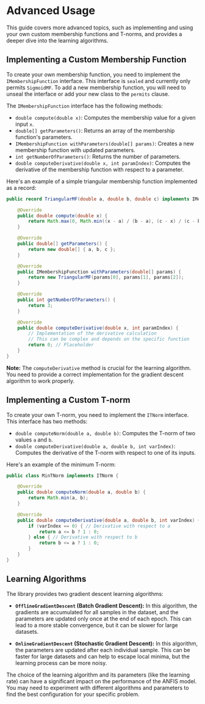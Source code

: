 # Advanced Usage

This guide covers more advanced topics, such as implementing and using your own custom membership functions and T-norms, and provides a deeper dive into the learning algorithms.

## Implementing a Custom Membership Function

To create your own membership function, you need to implement the `IMembershipFunction` interface. This interface is `sealed` and currently only permits `SigmoidMF`. To add a new membership function, you will need to unseal the interface or add your new class to the `permits` clause.

The `IMembershipFunction` interface has the following methods:

*   `double compute(double x)`: Computes the membership value for a given input `x`.
*   `double[] getParameters()`: Returns an array of the membership function's parameters.
*   `IMembershipFunction withParameters(double[] params)`: Creates a new membership function with updated parameters.
*   `int getNumberOfParameters()`: Returns the number of parameters.
*   `double computeDerivative(double x, int paramIndex)`: Computes the derivative of the membership function with respect to a parameter.

Here's an example of a simple triangular membership function implemented as a record:

```java
public record TriangularMF(double a, double b, double c) implements IMembershipFunction {

    @Override
    public double compute(double x) {
        return Math.max(0, Math.min((x - a) / (b - a), (c - x) / (c - b)));
    }

    @Override
    public double[] getParameters() {
        return new double[] { a, b, c };
    }

    @Override
    public IMembershipFunction withParameters(double[] params) {
        return new TriangularMF(params[0], params[1], params[2]);
    }

    @Override
    public int getNumberOfParameters() {
        return 3;
    }

    @Override
    public double computeDerivative(double x, int paramIndex) {
        // Implementation of the derivative calculation
        // This can be complex and depends on the specific function
        return 0; // Placeholder
    }
}
```

**Note:** The `computeDerivative` method is crucial for the learning algorithm. You need to provide a correct implementation for the gradient descent algorithm to work properly.

## Implementing a Custom T-norm

To create your own T-norm, you need to implement the `ITNorm` interface. This interface has two methods:

*   `double computeNorm(double a, double b)`: Computes the T-norm of two values `a` and `b`.
*   `double computeDerivative(double a, double b, int varIndex)`: Computes the derivative of the T-norm with respect to one of its inputs.

Here's an example of the minimum T-norm:

```java
public class MinTNorm implements ITNorm {

    @Override
    public double computeNorm(double a, double b) {
        return Math.min(a, b);
    }

    @Override
    public double computeDerivative(double a, double b, int varIndex) {
        if (varIndex == 0) { // Derivative with respect to a
            return a <= b ? 1 : 0;
        } else { // Derivative with respect to b
            return b <= a ? 1 : 0;
        }
    }
}
```

## Learning Algorithms

The library provides two gradient descent learning algorithms:

*   **`OfflineGradientDescent` (Batch Gradient Descent):** In this algorithm, the gradients are accumulated for all samples in the dataset, and the parameters are updated only once at the end of each epoch. This can lead to a more stable convergence, but it can be slower for large datasets.

*   **`OnlineGradientDescent` (Stochastic Gradient Descent):** In this algorithm, the parameters are updated after each individual sample. This can be faster for large datasets and can help to escape local minima, but the learning process can be more noisy.

The choice of the learning algorithm and its parameters (like the learning rate) can have a significant impact on the performance of the ANFIS model. You may need to experiment with different algorithms and parameters to find the best configuration for your specific problem.
